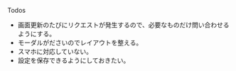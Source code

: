 Todos
- 画面更新のたびにリクエストが発生するので、必要なものだけ問い合わせるようにする。
- モーダルがださいのでレイアウトを整える。
- スマホに対応していない。
- 設定を保存できるようにしておきたい。